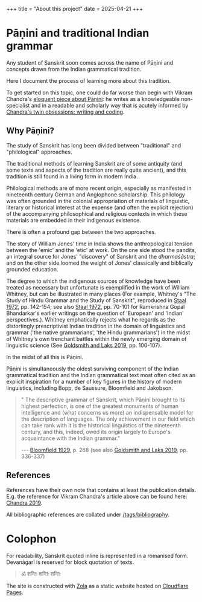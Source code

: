 +++
title = "About this project"
date = 2025-04-21
+++

# Pāṇini and traditional Indian grammar

Any student of Sanskrit soon comes across the name of Pāṇini and concepts drawn
from the Indian grammatical tradition.

Here I document the process of learning more about this tradition.

To get started on this topic, one could do far worse than begin with Vikram
Chandra's [eloquent piece about Pāṇini](https://blog.granthika.co/panini/): he
writes as a knowledgeable non-specialist and in a readable and scholarly way
that is acutely informed by [Chandra's twin obsessions: writing and
coding](https://www.vikramchandra.com/biography).

## Why Pāṇini?

The study of Sanskrit has long been divided between "traditional" and
"philological" approaches.

The traditional methods of learning Sanskrit are of some antiquity (and some
texts and aspects of the tradition are really quite ancient), and this tradition
is still found in a living form in modern India.

Philological methods are of more recent origin, especially as manifested in
nineteenth century German and Anglophone scholarship. This philology was often
grounded in the colonial appropriation of materials of linguistic, literary or
historical interest at the expense (and often the explicit rejection) of the
accompanying philosophical and religious contexts in which these materials are
embedded in their indigenous existence.

There is often a profound gap between the two approaches.

The story of William Jones' time in India shows the anthropological tension
between the 'emic' and the 'etic' at work. On the one side stood the pandits, an
integral source for Jones' "discovery" of Sanskrit and the *dharmaśāstra*; and
on the other side loomed the weight of Jones' classically and biblically
grounded education.

The degree to which the indigenous sources of knowledge have been treated as
necessary but unfortunate is exemplified in the work of William Whitney, but can
be illustrated in many places (For example, Whitney's "The Study of Hindu
Grammar and the Study of Sanskrit", reproduced in
[Staal 1972](@/biblio/staal_1972.md), pp. 142-154; see also
[Staal 1972](@/biblio/staal_1972.md), pp. 70-101 for Ramkrishna Gopal
Bhandarkar's earlier writings on the question of 'European' and 'Indian'
perspectives.). Whitney emphatically rejects what he regards as the distortingly
prescriptivist Indian tradition in the domain of linguistics and grammar ('the
native grammarians', 'the Hindu grammarians') in the midst of Whitney's own
trenchant battles within the newly emerging domain of linguistic science (See
[Goldsmith and Laks 2019](@/biblio/goldsmith_and_laks_2019.md), pp. 100-107).

In the midst of all this is Pāṇini.

Pāṇini is simultaneously the oldest surviving component of the Indian
grammatical tradition and the Indian grammatical text most often cited as an
explicit inspiration for a number of key figures in the history of modern
linguistics, including Bopp, de Saussure, Bloomfield and Jakobson.

> " The descriptive grammar of Sanskrit, which Pāṇini brought to its highest
> perfection, is one of the greatest monuments of human intelligence and (what
> concerns us more) an indispensable model for the description of languages. The
> only achievement in our field which can take rank with it is the historical
> linguistics of the nineteenth century, and this, indeed, owed its origin
> largely to Europe's acquaintance with the Indian grammar."
>
> --- [Bloomfield 1929](@/biblio/bloomfield_1929.md), p. 268 (see also [Goldsmith and Laks 2019](@/biblio/goldsmith_and_laks_2019.md), pp.
> 336-337)

## References

References have their own note that contains at least the
publication details. E.g. the reference for Vikram Chandra's article above can
be found here: [Chandra 2019](@/biblio/chandra_2019.md).

All bibliographic references are collated under [/tags/bibliography](/tags/bibliography).

# Colophon

For readability, Sanskrit quoted inline is represented in a romanised form.
Devanāgarī is reserved for block quotation of texts.

> <span class="devanagari">ॐ शन्तिः शन्तिः शन्तिः

The site is constructed with [Zola](https://www.getzola.org/) as a
static website hosted on [Cloudflare Pages](https://developers.cloudflare.com/pages/framework-guides/deploy-a-zola-site/#deploying-with-cloudflare-pages).

